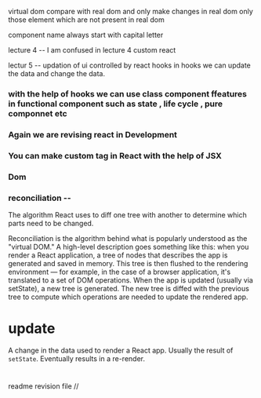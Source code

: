 virtual dom compare with real dom and only make changes in real dom only those element which are not present in real dom 

component name always start with capital letter

lecture 4 -- I am confused in lecture 4 custom react

lectur 5 -- updation of ui controlled by react hooks  in hooks we can update the data and change the data.

### with the help of hooks we can use class component ffeatures in functional component such as state , life cycle , pure componnet etc 

### Again we are revising react in Development


### You can make custom tag in React with the help of JSX

### Dom
### reconciliation --
 The algorithm React uses to diff one tree with another to determine which parts need to be changed.

 Reconciliation is the algorithm behind what is popularly understood as the "virtual DOM." A high-level description goes something like this: when you render a React application, a tree of nodes that describes the app is generated and saved in memory. This tree is then flushed to the rendering environment — for example, in the case of a browser application, it's translated to a set of DOM operations. When the app is updated (usually via setState), a new tree is generated. The new tree is diffed with the previous tree to compute which operations are needed to update the rendered app.

# update
A change in the data used to render a React app. Usually the result of `setState`. Eventually results in a re-render.

# 
readme revision file 
// 